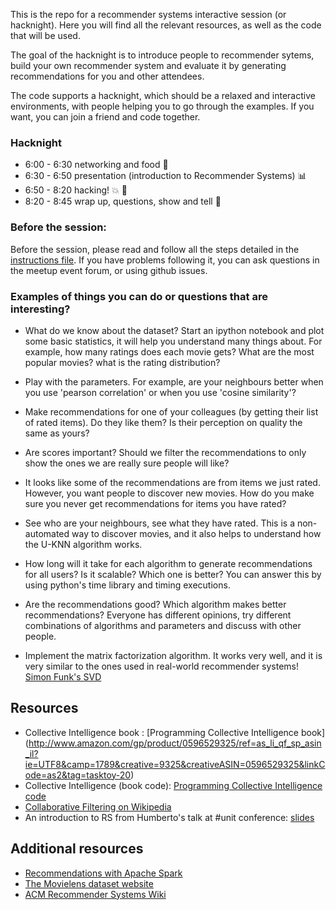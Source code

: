 This is the repo for a recommender systems interactive session (or hacknight). Here you will find all the relevant resources, as well as the code that will be used.

The goal of the hacknight is to introduce people to recommender sytems, build your own recommender system and evaluate it
by generating recommendations for you and other attendees. 

The code supports a hacknight, which should be a relaxed and interactive environments, with people helping you to go through the examples. If you want, you can join a friend and code together.

### Hacknight
* 6:00 - 6:30 networking and food :pizza: 
* 6:30 - 6:50 presentation (introduction to Recommender Systems)  :bar_chart:
* 6:50 - 8:20 hacking! :collision: :tada:
* 8:20 - 8:45 wrap up, questions, show and tell  :clap:


### Before the session: 
Before the session, please read and follow all the steps detailed in the [instructions file](https://github.com/hcorona/wwc-recsys/blob/master/instructions.md). If you have problems following it, you can ask questions in the meetup event forum, or using github issues. 


### Examples of things you can do or questions that are interesting? 

* What do we know about the dataset? Start an ipython notebook and plot some basic statistics, it will help you understand  many things about. For example, how many ratings does each movie gets? What are the most popular movies? what is the rating distribution?

* Play with the parameters. For example, are your neighbours better when you use 'pearson correlation' or when you use 'cosine similarity'? 

* Make recommendations for one of your colleagues (by getting their list of rated items). Do they like them? Is their perception on quality the same as yours? 

* Are scores important? Should we filter the recommendations to only show the ones we are really sure people will like? 

* It looks like some of the recommendations are from items we just rated. However, you want people to discover new movies. How do you make sure you never get recommendations for items you have rated? 

* See who are your neighbours, see what they have rated. This is a non-automated way to discover movies, and it also helps to 
understand how the U-KNN algorithm works. 

* How long will it take for each algorithm to generate recommendations for all users? Is it scalable? Which one is better?  You can answer this by using python's time library and timing executions. 

* Are the recommendations good? Which algorithm makes better recommendations?  Everyone has different opinions, try different combinations of algorithms and parameters and discuss with other people.  

* Implement the matrix factorization algorithm. It works very well, and it is very similar to the ones used in real-world recommender systems! [Simon Funk's SVD](http://sifter.org/~simon/journal/20061211.html)

## Resources
* Collective Intelligence book : [Programming Collective Intelligence book] (http://www.amazon.com/gp/product/0596529325/ref=as_li_qf_sp_asin_il?ie=UTF8&camp=1789&creative=9325&creativeASIN=0596529325&linkCode=as2&tag=tasktoy-20) 
* Collective Intelligence (book code): [Programming Collective Intelligence code](https://github.com/cataska/programming-collective-intelligence-code)
* [Collaborative Filtering on Wikipedia](https://en.wikipedia.org/wiki/Collaborative_filtering)
* An introduction to RS from Humberto's talk at #unit conference: [slides](https://github.com/hcorona/wwc-recsys/blob/master/unit2016-HumbertoCorona-RecommenderSystems.pdf)

## Additional resources 
* [Recommendations with Apache Spark](https://www.codementor.io/spark/tutorial/building-a-recommender-with-apache-spark-python-example-app-part1)
* [The Movielens dataset website](http://grouplens.org/datasets/movielens/)
* [ACM Recommender Systems Wiki](http://www.recsyswiki.com/wiki/)

